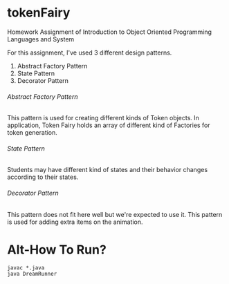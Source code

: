 # tokenFairy
Homework Assignment of Introduction to Object Oriented Programming Languages and System

For this assignment, I've used 3 different design patterns. 
1. Abstract Factory Pattern
2. State Pattern
3. Decorator Pattern

###### Abstract Factory Pattern
This pattern is used for creating different kinds of Token objects. In application, Token Fairy holds an array of different
kind of Factories for token generation.
###### State Pattern
Students may have different kind of states and their behavior changes according to their states. 
###### Decorator Pattern
This pattern does not fit here well but we're expected to use it. This pattern is used for adding extra items on the animation.

Alt-How To Run?
======
```
javac *.java
java DreamRunner
```
